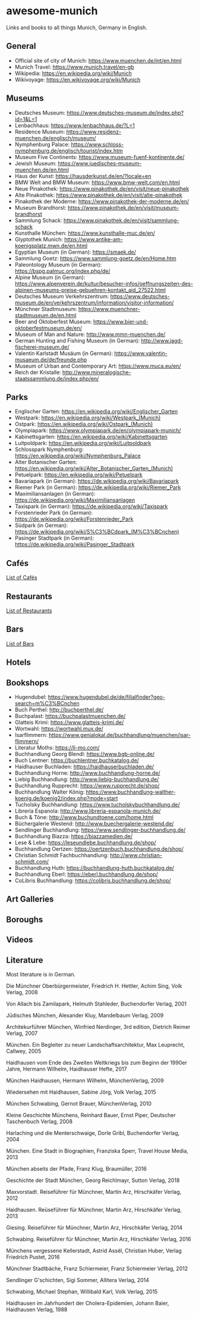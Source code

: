 # awesome-munich
Links and books to all things Munich, Germany in English.

## General

* Official site of city of Munich: https://www.muenchen.de/int/en.html
* Munich Travel: https://www.munich.travel/en-gb
* Wikipedia: https://en.wikipedia.org/wiki/Munich
* Wikivoyage: https://en.wikivoyage.org/wiki/Munich

## Museums

* Deutsches Museum: https://www.deutsches-museum.de/index.php?id=1&L=1
* Lenbachhaus: https://www.lenbachhaus.de/?L=1
* Residence Museum: https://www.residenz-muenchen.de/englisch/museum/
* Nymphenburg Palace: https://www.schloss-nymphenburg.de/englisch/tourist/index.htm
* Museum Five Continents: https://www.museum-fuenf-kontinente.de/
* Jewish Museum: https://www.juedisches-museum-muenchen.de/en.html
* Haus der Kunst: https://hausderkunst.de/en/?locale=en
* BMW Welt and BMW Museum: https://www.bmw-welt.com/en.html
* Neue Pinakothek: https://www.pinakothek.de/en/visit/neue-pinakothek
* Alte Pinakothek: https://www.pinakothek.de/en/visit/alte-pinakothek
* Pinakothek der Moderne: https://www.pinakothek-der-moderne.de/en/
* Museum Brandhorst: https://www.pinakothek.de/en/visit/museum-brandhorst
* Sammlung Schack: https://www.pinakothek.de/en/visit/sammlung-schack
* Kunsthalle München: https://www.kunsthalle-muc.de/en/
* Glyptothek Munich: https://www.antike-am-koenigsplatz.mwn.de/en.html
* Egyptian Museum (in German): https://smaek.de/
* Sammlung Goetz: https://www.sammlung-goetz.de/en/Home.htm
* Paleontology Museum (in German): https://bspg.palmuc.org/index.php/de/
* Alpine Museum (in German): https://www.alpenverein.de/kultur/besucher-infos/oeffnungszeiten-des-alpinen-museums-preise-gebuehren-kontakt_aid_27522.html
* Deutsches Museum Verkehrszentrum: https://www.deutsches-museum.de/en/verkehrszentrum/information/visitor-information/
* Münchner Stadtmuseum: https://www.muenchner-stadtmuseum.de/en.html
* Beer and Oktoberfest Museum: https://www.bier-und-oktoberfestmuseum.de/en/
* Museum of Man and Nature: http://www.mmn-muenchen.de/
* German Hunting and Fishing Museum (in German): http://www.jagd-fischerei-museum.de/
* Valentin Karlstadt Musäum (in German): https://www.valentin-musaeum.de/de/freunde.php
* Museum of Urban and Contemporary Art: https://www.muca.eu/en/
* Reich der Kristalle: http://www.mineralogische-staatssammlung.de/index.php/en/

## Parks

* Englischer Garten: https://en.wikipedia.org/wiki/Englischer_Garten
* Westpark: https://en.wikipedia.org/wiki/Westpark_(Munich)
* Ostpark: https://en.wikipedia.org/wiki/Ostpark_(Munich)
* Olympiapark: https://www.olympiapark.de/en/olympiapark-munich/
* Kabinettsgarten: https://en.wikipedia.org/wiki/Kabinettsgarten
* Luitpoldpark: https://en.wikipedia.org/wiki/Luitpoldpark
* Schlosspark Nymphenburg: https://en.wikipedia.org/wiki/Nymphenburg_Palace
* Alter Botanischer Garten: https://en.wikipedia.org/wiki/Alter_Botanischer_Garten_(Munich)
* Petuelpark: https://en.wikipedia.org/wiki/Petuelpark
* Bavariapark (in German): https://de.wikipedia.org/wiki/Bavariapark 
* Riemer Park (in German): https://de.wikipedia.org/wiki/Riemer_Park
* Maximiliansanlagen (in German): https://de.wikipedia.org/wiki/Maximiliansanlagen
* Taxispark (in German): https://de.wikipedia.org/wiki/Taxispark
* Forstenrieder Park (in German): https://de.wikipedia.org/wiki/Forstenrieder_Park
* Südpark (in German): https://de.wikipedia.org/wiki/S%C3%BCdpark_(M%C3%BCnchen)
* Pasinger Stadtpark (in German): https://de.wikipedia.org/wiki/Pasinger_Stadtpark

## Cafés

[List of Cafés](./cafes.md)

## Restaurants

[List of Restaurants](./restaurants.md)

## Bars

[List of Bars](./bars.md)

## Hotels

## Bookshops

* Hugendubel: https://www.hugendubel.de/de/filialfinder?geo-search=m%C3%BCnchen
* Buch Perthel: http://buchperthel.de/
* Buchpalast: https://buchpalastmuenchen.de/
* Glatteis Krimi: https://www.glatteis-krimi.de/
* Wortwahl: https://wortwahl.mux.de/
* Isarflimmern: https://www.genialokal.de/buchhandlung/muenchen/isar-flimmern/
* Literatur Moths: https://li-mo.com/
* Buchhandlung Georg Blendl: https://www.bgb-online.de/
* Buch Lentner: https://buchlentner.buchkatalog.de/
* Haidhauser Buchladen: https://haidhauserbuchladen.de/
* Buchhandlung Horne: http://www.buchhandlung-horne.de/
* Liebig Buchhandlung: http://www.liebig-buchhandlung.de/
* Buchhandlung Rupprecht: https://www.rupprecht.de/shop/
* Buchhandlung Walter König: https://www.buchhandlung-walther-koenig.de/koenig2/index.php?mode=start
* Tucholsky Buchhandlung: https://www.tucholskybuchhandlung.de/
* Librería Espanola: http://www.libreria-espanola-munich.de/
* Buch & Töne: http://www.buchundtoene.com/home.html
* Büchergalerie Westend: http://www.buechergalerie-westend.de/
* Sendlinger Buchhandlung: https://www.sendlinger-buchhandlung.de/
* Buchhandlung Biazza: https://biazzamedien.de/
* Lese & Lebe: https://leseundlebe.buchhandlung.de/shop/
* Buchhandlung Oertzen: https://oertzenbuch.buchhandlung.de/shop/
* Christian Schmidt Fachbuchhandlung: http://www.christian-schmidt.com/
* Buchhandlung Huth: https://buchhandlung-huth.buchkatalog.de/
* Buchhandlung Eberl: https://eberl.buchhandlung.de/shop/
* CoLibris Buchhandlung: https://colibris.buchhandlung.de/shop/


## Art Galleries

## Boroughs

## Videos

## Literature

Most literature is in German.

Die Münchner Oberbürgermeister, Friedrich H. Hettler, Achim Sing, Volk Verlag, 2008

Von Allach bis Zamilapark, Helmuth Stahleder, Buchendorfer Verlag, 2001

Jüdisches München, Alexander Kluy, Mandelbaum Verlag, 2009

Architekurführer München, Winfried Nerdinger, 3rd edition, Dietrich Reimer Verlag, 2007

München. Ein Begleiter zu neuer Landschaftsarchitektur, Max Leuprecht, Callwey, 2005

Haidhausen vom Ende des Zweiten Weltkriegs bis zum Beginn der 1990er Jahre, Hermann Wilhelm, Haidhauser Hefte, 2017

München Haidhausen, Hermann Wilhelm, MünchenVerlag, 2009

Wiedersehen mit Haidhausen, Sabine Jörg, Volk Verlag, 2015

München Schwabing, Gernot Brauer, MünchenVerlag, 2010

Kleine Geschichte Münchens, Reinhard Bauer, Ernst Piper, Deutscher Taschenbuch Verlag, 2008

Harlaching und die Menterschwaige, Dorle Gribl, Buchendorfer Verlag, 2004

München. Eine Stadt in Biographien, Franziska Sperr, Travel House Media, 2013

München abseits der Pfade, Franz Klug, Braumüller, 2016

Geschichte der Stadt München, Georg Reichlmayr, Sutton Verlag, 2018

Maxvorstadt. Reiseführer für Münchner, Martin Arz, Hirschkäfer Verlag, 2012

Haidhausen. Reüseführer für Münchner, Martin Arz, Hirschkäfer Verlag, 2013

Giesing. Reiseführer für Münchner, Martin Arz, Hirschkäfer Verlag, 2014

Schwabing. Reiseführer für Münchner, Martin Arz, Hirschkäfer Verlag, 2016

Münchens vergessene Kellerstadt, Astrid Assél, Christian Huber, Verlag Friedrich Pustet, 2016

Münchner Stadtbäche, Franz Schiermeier, Franz Schiermeier Verlag, 2012

Sendlinger G'schichten, Sigi Sommer, Allitera Verlag, 2014

Schwabing, Michael Stephan, Willibald Karl, Volk Verlag, 2015

Haidhausen im Jahrhundert der Cholera-Epidemien, Johann Baier, Haidhausen Verlag, 1988



